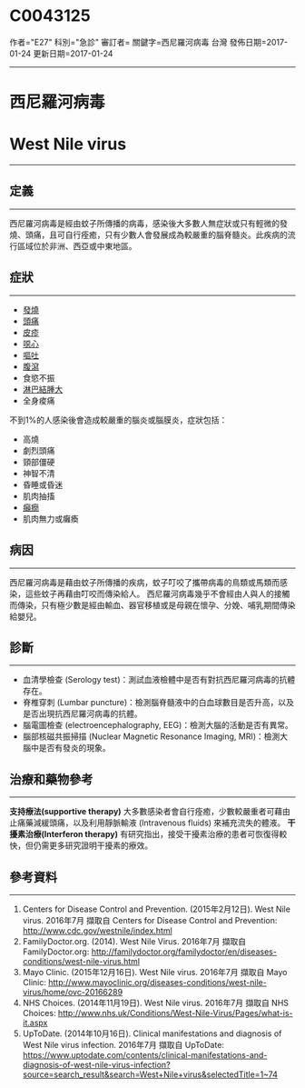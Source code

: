 # C0043125
作者="E27"
科別="急診"
審訂者=
關鍵字=西尼羅河病毒 台灣
發佈日期=2017-01-24
更新日期=2017-01-24

----------
# 西尼羅河病毒
# West Nile virus
----------
## 定義
----------

西尼羅河病毒是經由蚊子所傳播的病毒，感染後大多數人無症狀或只有輕微的發燒、頭痛，且可自行痊癒，只有少數人會發展成為較嚴重的腦脊髓炎。此疾病的流行區域位於非洲、西亞或中東地區。

## 症狀
----------
- [發燒](C0015967)
- [頭痛](C0018681)
- [皮疹](C0015230)
- [噁心](C0027497)
- [嘔吐](C0042963)
- [腹瀉](C0011991-01)
- 食慾不振
- [淋巴結腫大](C0497156)
- 全身痠痛

不到1%的人感染後會造成較嚴重的腦炎或腦膜炎，症狀包括：

- 高燒
- 劇烈頭痛
- 頸部僵硬
- 神智不清
- 昏睡或昏迷
- 肌肉抽搐
- [癲癇](C0014544)
- 肌肉無力或癱瘓
## 病因
----------

西尼羅河病毒是藉由蚊子所傳播的疾病，蚊子叮咬了攜帶病毒的鳥類或馬類而感染，這些蚊子再藉由叮咬而傳染給人。 西尼羅河病毒幾乎不會經由人與人的接觸而傳染，只有極少數是經由輸血、器官移植或是母親在懷孕、分娩、哺乳期間傳染給嬰兒。

## 診斷
----------
- 血清學檢查 (Serology test)：測試血液檢體中是否有對抗西尼羅河病毒的抗體存在。
- 脊椎穿刺 (Lumbar puncture)：檢測腦脊髓液中的白血球數目是否升高，以及是否出現抗西尼羅河病毒的抗體。
- 腦電圖檢查 (electroencephalography, EEG)：檢測大腦的活動是否有異常。
- 腦部核磁共振掃描 (Nuclear Magnetic Resonance Imaging, MRI)：檢測大腦中是否有發炎的現象。
## 治療和藥物參考
----------

**支持療法(supportive therapy)**
大多數感染者會自行痊癒，少數較嚴重者可藉由止痛藥減緩頭痛，以及利用靜脈輸液 (Intravenous fluids) 來補充流失的體液。
**干擾素治療(Interferon therapy)**
有研究指出，接受干擾素治療的患者可恢復得較快，但仍需更多研究證明干擾素的療效。

## 參考資料
----------
1. Centers for Disease Control and Prevention. (2015年2月12日). West Nile virus. 2016年7月 擷取自 Centers for Disease Control and Prevention: http://www.cdc.gov/westnile/index.html
2. FamilyDoctor.org. (2014). West Nile Virus. 2016年7月 擷取自 FamilyDoctor.org: http://familydoctor.org/familydoctor/en/diseases-conditions/west-nile-virus.html
3. Mayo Clinic. (2015年12月16日). West Nile virus. 2016年7月 擷取自 Mayo Clinic: http://www.mayoclinic.org/diseases-conditions/west-nile-virus/home/ovc-20166289
4. NHS Choices. (2014年11月19日). West Nile virus. 2016年7月 擷取自 NHS Choices: http://www.nhs.uk/Conditions/West-Nile-Virus/Pages/what-is-it.aspx
5. UpToDate. (2014年10月16日). Clinical manifestations and diagnosis of West Nile virus infection. 2016年7月 擷取自 UpToDate: https://www.uptodate.com/contents/clinical-manifestations-and-diagnosis-of-west-nile-virus-infection?source=search_result&search=West+Nile+virus&selectedTitle=1~74


